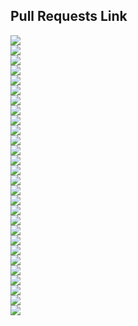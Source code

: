 ## Pull Requests Link
<div><a href="https://github.com/daeryun/center_mng/compare/main...develop" target="_blank"><img src="https://img.shields.io/badge/관리자-red"/></a></div>
<div><a href="https://github.com/daeryun/daeryun-homepage/compare/main...develop" target="_blank"><img src="https://img.shields.io/badge/대표-blue"/></a></div>

<div><a href="https://github.com/daeryun/center_detective/compare/main...develop" target="_blank"><img src="https://img.shields.io/badge/형사-9cf"/></a></div>
<div><a href="https://github.com/daeryun/center_assault/compare/main...develop" target="_blank"><img src="https://img.shields.io/badge/성범죄-ff69b4"/></a></div>
<div><a href="https://github.com/daeryun/center_school/compare/main...develop" target="_blank"><img src="https://img.shields.io/badge/학교-brightgreen"/></a></div>
<div><a href="https://github.com/daeryun/center_comp/compare/main...develop" target="_blank"><img src="https://img.shields.io/badge/기업-yellow"/></a></div>
<div><a href="https://github.com/daeryun/center_divorce/compare/main...develop" target="_blank"><img src="https://img.shields.io/badge/이혼-red"/></a></div>
<div><a href="https://github.com/daeryun/center_inherit/compare/main...develop" target="_blank"><img src="https://img.shields.io/badge/상속-orange"/></a></div>
<div><a href="https://github.com/daeryun/center_estate/compare/main...develop" target="_blank"><img src="https://img.shields.io/badge/부동산-yellowgreen"/></a></div>
<div><a href="https://github.com/daeryun/center_compensation/compare/main...develop" target="_blank"><img src="https://img.shields.io/badge/민사-green"/></a></div>
<div><a href="https://github.com/daeryun/center_administration/compare/main...develop" target="_blank"><img src="https://img.shields.io/badge/행정-blueviolet"/></a></div>
<div><a href="https://github.com/daeryun/center_regener/compare/main...develop" target="_blank"><img src="https://img.shields.io/badge/회생파산-blue"/></a></div>
<div><a href="https://github.com/daeryun/center_labor/compare/main...develop" target="_blank"><img src="https://img.shields.io/badge/노동산재-ed0086"/></a></div>
<div><a href="https://github.com/daeryun/center_discovery/compare/main...develop" target="_blank"><img src="https://img.shields.io/badge/증거조사-5c221f"/></a></div>

<div><a href="https://github.com/daeryun/center_tax/compare/main...develop" target="_blank"><img src="https://img.shields.io/badge/조세-black"/></a></div>
<div><a href="https://github.com/daeryun/center_drug/compare/main...develop" target="_blank"><img src="https://img.shields.io/badge/마약-fa8072"/></a></div>
<div><a href="https://github.com/daeryun/center_iprs/compare/main...develop" target="_blank"><img src="https://img.shields.io/badge/지재권-skyblue"/></a></div>
<div><a href="https://github.com/daeryun/center_finance/compare/main...develop" target="_blank"><img src="https://img.shields.io/badge/금융-magenta"/></a></div>
<div><a href="https://github.com/daeryun/center_military/compare/main...develop" target="_blank"><img src="https://img.shields.io/badge/군형사-556B2F"/></a></div>
<div><a href="https://github.com/daeryun/center_medical/compare/main...develop" target="_blank"><img src="https://img.shields.io/badge/의료-white"/></a></div>
<div><a href="https://github.com/daeryun/center_traffic/compare/main...develop" target="_blank"><img src="https://img.shields.io/badge/음주교통사고-fae100"/></a></div>
<div><a href="https://github.com/daeryun/center_international/compare/main...develop" target="_blank"><img src="https://img.shields.io/badge/국제소송-FFD9FA"/></a></div>
<div><a href="https://github.com/daeryun/center_mergers/compare/main...develop" target="_blank"><img src="https://img.shields.io/badge/M&A-F2CB61"/></a></div>
<div><a href="https://github.com/daeryun/center_consulting/compare/main...develop" target="_blank"><img src="https://img.shields.io/badge/상담-red"/></a></div>
<div><a href="https://github.com/daeryun/center_seoul/compare/main...develop" target="_blank"><img src="https://img.shields.io/badge/서울본부-133567"/></a></div>

<div><a href="https://github.com/daeryun/daeryun-career/compare/main...develop" target="_blank"><img src="https://img.shields.io/badge/채용-blue"/></a></div>


<div><a href="https://github.com/daeryun/daeryunlaw.co.kr/compare/main...develop" target="_blank"><img src="https://img.shields.io/badge/슈퍼로이어스-lightgrey"/></a></div>
<div><a href="https://github.com/daeryun/app_front/compare/main...develop" target="_blank"><img src="https://img.shields.io/badge/앱-BFFF00"/></a></div>
